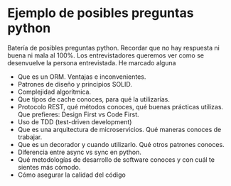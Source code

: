 # Ejemplo de posibles preguntas python

Batería de posibles preguntas python. Recordar que no hay respuesta ni buena ni mala al 100%.
Los entrevistadores queremos ver como se desenvuelve la persona entrevistada. He marcado alguna

- Que es un ORM. Ventajas e inconvenientes.
- Patrones de diseño y principios SOLID.
- Complejidad algorítmica.
- Que tipos de cache conoces, para qué la utilizarías.
- Protocolo REST, qué métodos conoces, qué buenas prácticas utilizas. Que prefieres: Design First vs Code First.
- Uso de TDD (test-driven development)
- Que es una arquitectura de microservicios. Qué maneras conoces de trabajar.
- Que es un decorador y cuando utilizarlo. Qué otros patrones conoces.
- Diferencia entre async vs sync en python.
- Qué metodologías de desarrollo de software conoces y con cuál te sientes más cómodo.
- Cómo asegurar la calidad del código
